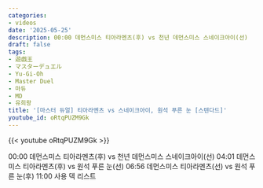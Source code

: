 ```yaml
---
categories:
- videos
date: '2025-05-25'
description: 00:00 데먼스미스 티아라멘츠(후) vs 천년 데먼스미스 스네이크아이(선)
draft: false
tags:
- 遊戯王
- マスターデュエル
- Yu-Gi-Oh
- Master Duel
- 마듀
- MD
- 유희왕
title: '[마스터 듀얼] 티아라멘츠 vs 스네이크아이, 원석 푸른 눈 [스텐다드]'
youtube_id: oRtqPUZM9Gk
---
```


{{< youtube oRtqPUZM9Gk >}}

00:00 데먼스미스 티아라멘츠(후) vs 천년 데먼스미스 스네이크아이(선)
04:01 데먼스미스 티아라멘츠(후) vs 원석 푸른 눈(선)
06:56 데먼스미스 티아라멘츠(선) vs 원석 푸른 눈(후)
11:00 사용 덱 리스트